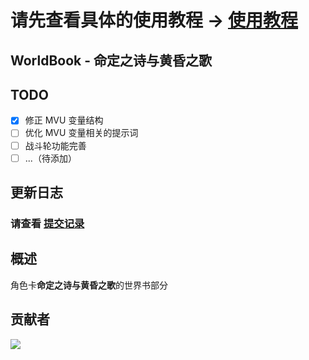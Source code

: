 # 请先查看具体的使用教程 → [使用教程](./docs/DOC.md)

## WorldBook - 命定之诗与黄昏之歌

## TODO

- [x] 修正 MVU 变量结构
- [ ] 优化 MVU 变量相关的提示词
- [ ] 战斗轮功能完善
- [ ] ...（待添加）

## 更新日志

### 请查看 [提交记录](https://github.com/Hilothea/Worldbook-for-destined-journey/commits/dev3.0/)

## 概述

角色卡**命定之诗与黄昏之歌**的世界书部分

## 贡献者

<a href="https://github.com/Hilothea/Worldbook-for-destined-journey/graphs/contributors">
  <img src="https://contrib.rocks/image?repo=Hilothea/Worldbook-for-destined-journey" />
</a>
